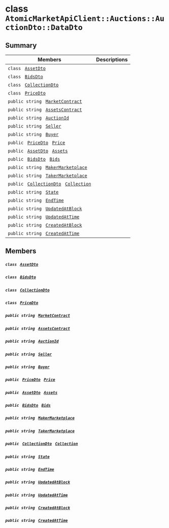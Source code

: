 # class `AtomicMarketApiClient::Auctions::AuctionDto::DataDto` 

## Summary

 Members                                | Descriptions                                
----------------------------------------|---------------------------------------------
`class ` [`AssetDto`](.github/workflows/documentation/md/AtomicMarketApiClient--Auctions--AuctionDto--DataDto--AssetDto.md#class_atomic_market_api_client_1_1_auctions_1_1_auction_dto_1_1_data_dto_1_1_asset_dto)        | 
`class ` [`BidsDto`](.github/workflows/documentation/md/AtomicMarketApiClient--Auctions--AuctionDto--DataDto--BidsDto.md#class_atomic_market_api_client_1_1_auctions_1_1_auction_dto_1_1_data_dto_1_1_bids_dto)        | 
`class ` [`CollectionDto`](.github/workflows/documentation/md/AtomicMarketApiClient--Auctions--AuctionDto--DataDto--CollectionDto.md#class_atomic_market_api_client_1_1_auctions_1_1_auction_dto_1_1_data_dto_1_1_collection_dto)        | 
`class ` [`PriceDto`](.github/workflows/documentation/md/AtomicMarketApiClient--Auctions--AuctionDto--DataDto--PriceDto.md#class_atomic_market_api_client_1_1_auctions_1_1_auction_dto_1_1_data_dto_1_1_price_dto)        | 
`public string ` [`MarketContract`](#class_atomic_market_api_client_1_1_auctions_1_1_auction_dto_1_1_data_dto_1a20de5c38363f0c6bf6b151e6ae648f99) | 
`public string ` [`AssetsContract`](#class_atomic_market_api_client_1_1_auctions_1_1_auction_dto_1_1_data_dto_1a4bccc9f554dbf86212f9cd2fa46d0752) | 
`public string ` [`AuctionId`](#class_atomic_market_api_client_1_1_auctions_1_1_auction_dto_1_1_data_dto_1ad7e7317f31fd0202dfdee9acc900ce45) | 
`public string ` [`Seller`](#class_atomic_market_api_client_1_1_auctions_1_1_auction_dto_1_1_data_dto_1aa5502032d18fb2afb35ca3560819275b) | 
`public string ` [`Buyer`](#class_atomic_market_api_client_1_1_auctions_1_1_auction_dto_1_1_data_dto_1a98a10502a99e30c08ee132cbdc9b1955) | 
`public ` [`PriceDto`](.github/workflows/documentation/md/AtomicMarketApiClient--Auctions--AuctionDto--DataDto--PriceDto.md#class_atomic_market_api_client_1_1_auctions_1_1_auction_dto_1_1_data_dto_1_1_price_dto)` ` [`Price`](#class_atomic_market_api_client_1_1_auctions_1_1_auction_dto_1_1_data_dto_1aad692b76a67e3bf06c311cef195337a8) | 
`public ` [`AssetDto`](.github/workflows/documentation/md/AtomicMarketApiClient--Auctions--AuctionDto--DataDto--AssetDto.md#class_atomic_market_api_client_1_1_auctions_1_1_auction_dto_1_1_data_dto_1_1_asset_dto)` ` [`Assets`](#class_atomic_market_api_client_1_1_auctions_1_1_auction_dto_1_1_data_dto_1af4eeb79abe4abf6489007349e93616f9) | 
`public ` [`BidsDto`](.github/workflows/documentation/md/AtomicMarketApiClient--Auctions--AuctionDto--DataDto--BidsDto.md#class_atomic_market_api_client_1_1_auctions_1_1_auction_dto_1_1_data_dto_1_1_bids_dto)` ` [`Bids`](#class_atomic_market_api_client_1_1_auctions_1_1_auction_dto_1_1_data_dto_1aaa474b01a3471ce874ffd92030b9ee80) | 
`public string ` [`MakerMarketplace`](#class_atomic_market_api_client_1_1_auctions_1_1_auction_dto_1_1_data_dto_1ac56762821342790d851bc50b189c6309) | 
`public string ` [`TakerMarketplace`](#class_atomic_market_api_client_1_1_auctions_1_1_auction_dto_1_1_data_dto_1a8355908769f0cee72777ce35e7e8b9c0) | 
`public ` [`CollectionDto`](.github/workflows/documentation/md/AtomicMarketApiClient--Auctions--AuctionDto--DataDto--CollectionDto.md#class_atomic_market_api_client_1_1_auctions_1_1_auction_dto_1_1_data_dto_1_1_collection_dto)` ` [`Collection`](#class_atomic_market_api_client_1_1_auctions_1_1_auction_dto_1_1_data_dto_1ac6d9b0c1cef1d8ad020fa9b6fc1c3319) | 
`public string ` [`State`](#class_atomic_market_api_client_1_1_auctions_1_1_auction_dto_1_1_data_dto_1a522e965bbae5a9446d697aa3c704331d) | 
`public string ` [`EndTime`](#class_atomic_market_api_client_1_1_auctions_1_1_auction_dto_1_1_data_dto_1acf19e0bd28f16eae4fad0a2e6586d8a4) | 
`public string ` [`UpdatedAtBlock`](#class_atomic_market_api_client_1_1_auctions_1_1_auction_dto_1_1_data_dto_1a6bb57b5afa05403c9d9c39296178c9ef) | 
`public string ` [`UpdatedAtTime`](#class_atomic_market_api_client_1_1_auctions_1_1_auction_dto_1_1_data_dto_1a72262f869452135882a475b6636de902) | 
`public string ` [`CreatedAtBlock`](#class_atomic_market_api_client_1_1_auctions_1_1_auction_dto_1_1_data_dto_1a022adc431e5845376e250208a999e12d) | 
`public string ` [`CreatedAtTime`](#class_atomic_market_api_client_1_1_auctions_1_1_auction_dto_1_1_data_dto_1a4cb9b4aaa1372df6dc2bb7d8f4916403) | 

## Members

##### `class ` [`AssetDto`](.github/workflows/documentation/md/AtomicMarketApiClient--Auctions--AuctionDto--DataDto--AssetDto.md#class_atomic_market_api_client_1_1_auctions_1_1_auction_dto_1_1_data_dto_1_1_asset_dto) 

##### `class ` [`BidsDto`](.github/workflows/documentation/md/AtomicMarketApiClient--Auctions--AuctionDto--DataDto--BidsDto.md#class_atomic_market_api_client_1_1_auctions_1_1_auction_dto_1_1_data_dto_1_1_bids_dto) 

##### `class ` [`CollectionDto`](.github/workflows/documentation/md/AtomicMarketApiClient--Auctions--AuctionDto--DataDto--CollectionDto.md#class_atomic_market_api_client_1_1_auctions_1_1_auction_dto_1_1_data_dto_1_1_collection_dto) 

##### `class ` [`PriceDto`](.github/workflows/documentation/md/AtomicMarketApiClient--Auctions--AuctionDto--DataDto--PriceDto.md#class_atomic_market_api_client_1_1_auctions_1_1_auction_dto_1_1_data_dto_1_1_price_dto) 

##### `public string ` [`MarketContract`](#class_atomic_market_api_client_1_1_auctions_1_1_auction_dto_1_1_data_dto_1a20de5c38363f0c6bf6b151e6ae648f99) 

##### `public string ` [`AssetsContract`](#class_atomic_market_api_client_1_1_auctions_1_1_auction_dto_1_1_data_dto_1a4bccc9f554dbf86212f9cd2fa46d0752) 

##### `public string ` [`AuctionId`](#class_atomic_market_api_client_1_1_auctions_1_1_auction_dto_1_1_data_dto_1ad7e7317f31fd0202dfdee9acc900ce45) 

##### `public string ` [`Seller`](#class_atomic_market_api_client_1_1_auctions_1_1_auction_dto_1_1_data_dto_1aa5502032d18fb2afb35ca3560819275b) 

##### `public string ` [`Buyer`](#class_atomic_market_api_client_1_1_auctions_1_1_auction_dto_1_1_data_dto_1a98a10502a99e30c08ee132cbdc9b1955) 

##### `public ` [`PriceDto`](.github/workflows/documentation/md/AtomicMarketApiClient--Auctions--AuctionDto--DataDto--PriceDto.md#class_atomic_market_api_client_1_1_auctions_1_1_auction_dto_1_1_data_dto_1_1_price_dto)` ` [`Price`](#class_atomic_market_api_client_1_1_auctions_1_1_auction_dto_1_1_data_dto_1aad692b76a67e3bf06c311cef195337a8) 

##### `public ` [`AssetDto`](.github/workflows/documentation/md/AtomicMarketApiClient--Auctions--AuctionDto--DataDto--AssetDto.md#class_atomic_market_api_client_1_1_auctions_1_1_auction_dto_1_1_data_dto_1_1_asset_dto)` ` [`Assets`](#class_atomic_market_api_client_1_1_auctions_1_1_auction_dto_1_1_data_dto_1af4eeb79abe4abf6489007349e93616f9) 

##### `public ` [`BidsDto`](.github/workflows/documentation/md/AtomicMarketApiClient--Auctions--AuctionDto--DataDto--BidsDto.md#class_atomic_market_api_client_1_1_auctions_1_1_auction_dto_1_1_data_dto_1_1_bids_dto)` ` [`Bids`](#class_atomic_market_api_client_1_1_auctions_1_1_auction_dto_1_1_data_dto_1aaa474b01a3471ce874ffd92030b9ee80) 

##### `public string ` [`MakerMarketplace`](#class_atomic_market_api_client_1_1_auctions_1_1_auction_dto_1_1_data_dto_1ac56762821342790d851bc50b189c6309) 

##### `public string ` [`TakerMarketplace`](#class_atomic_market_api_client_1_1_auctions_1_1_auction_dto_1_1_data_dto_1a8355908769f0cee72777ce35e7e8b9c0) 

##### `public ` [`CollectionDto`](.github/workflows/documentation/md/AtomicMarketApiClient--Auctions--AuctionDto--DataDto--CollectionDto.md#class_atomic_market_api_client_1_1_auctions_1_1_auction_dto_1_1_data_dto_1_1_collection_dto)` ` [`Collection`](#class_atomic_market_api_client_1_1_auctions_1_1_auction_dto_1_1_data_dto_1ac6d9b0c1cef1d8ad020fa9b6fc1c3319) 

##### `public string ` [`State`](#class_atomic_market_api_client_1_1_auctions_1_1_auction_dto_1_1_data_dto_1a522e965bbae5a9446d697aa3c704331d) 

##### `public string ` [`EndTime`](#class_atomic_market_api_client_1_1_auctions_1_1_auction_dto_1_1_data_dto_1acf19e0bd28f16eae4fad0a2e6586d8a4) 

##### `public string ` [`UpdatedAtBlock`](#class_atomic_market_api_client_1_1_auctions_1_1_auction_dto_1_1_data_dto_1a6bb57b5afa05403c9d9c39296178c9ef) 

##### `public string ` [`UpdatedAtTime`](#class_atomic_market_api_client_1_1_auctions_1_1_auction_dto_1_1_data_dto_1a72262f869452135882a475b6636de902) 

##### `public string ` [`CreatedAtBlock`](#class_atomic_market_api_client_1_1_auctions_1_1_auction_dto_1_1_data_dto_1a022adc431e5845376e250208a999e12d) 

##### `public string ` [`CreatedAtTime`](#class_atomic_market_api_client_1_1_auctions_1_1_auction_dto_1_1_data_dto_1a4cb9b4aaa1372df6dc2bb7d8f4916403) 

